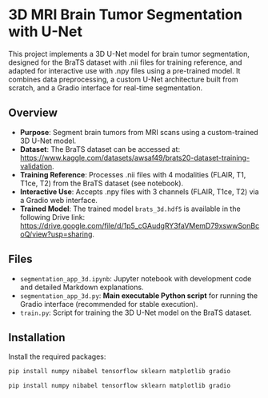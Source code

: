 # 3D MRI Brain Tumor Segmentation with U-Net

This project implements a 3D U-Net model for brain tumor segmentation, designed for the BraTS dataset with .nii files for training reference, and adapted for interactive use with .npy files using a pre-trained model. It combines data preprocessing, a custom U-Net architecture built from scratch, and a Gradio interface for real-time segmentation.

## Overview

- **Purpose**: Segment brain tumors from MRI scans using a custom-trained 3D U-Net model.
- **Dataset**: The BraTS dataset can be accessed at: https://www.kaggle.com/datasets/awsaf49/brats20-dataset-training-validation.
- **Training Reference**: Processes .nii files with 4 modalities (FLAIR, T1, T1ce, T2) from the BraTS dataset (see notebook).
- **Interactive Use**: Accepts .npy files with 3 channels (FLAIR, T1ce, T2) via a Gradio web interface.
- **Trained Model**: The trained model `brats_3d.hdf5` is available in the following Drive link: https://drive.google.com/file/d/1p5_cGAudgRY3faVMemD79xswwSonBcoQ/view?usp=sharing.
  
## Files

- `segmentation_app_3d.ipynb`: Jupyter notebook with development code and detailed Markdown explanations.
- `segmentation_app_3d.py`: **Main executable Python script** for running the Gradio interface (recommended for stable execution).
- `train.py`: Script for training the 3D U-Net model on the BraTS dataset.

## Installation

Install the required packages:

```bash
pip install numpy nibabel tensorflow sklearn matplotlib gradio
```

```bash
pip install numpy nibabel tensorflow sklearn matplotlib gradio
```



